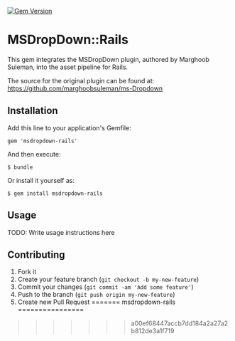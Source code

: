 [![Gem Version](https://badge.fury.io/rb/msdropdown-rails.png)](http://badge.fury.io/rb/msdropdown-rails)
# MSDropDown::Rails

This gem integrates the MSDropDown plugin, authored by Marghoob Suleman, into the asset pipeline for Rails.

The source for the original plugin can be found at: https://github.com/marghoobsuleman/ms-Dropdown

## Installation

Add this line to your application's Gemfile:

    gem 'msdropdown-rails'

And then execute:

    $ bundle

Or install it yourself as:

    $ gem install msdropdown-rails

## Usage

TODO: Write usage instructions here

## Contributing

1. Fork it
2. Create your feature branch (`git checkout -b my-new-feature`)
3. Commit your changes (`git commit -am 'Add some feature'`)
4. Push to the branch (`git push origin my-new-feature`)
5. Create new Pull Request
=======
msdropdown-rails
================
>>>>>>> a00ef68447accb7dd184a2a27a2b812de3a1f719
